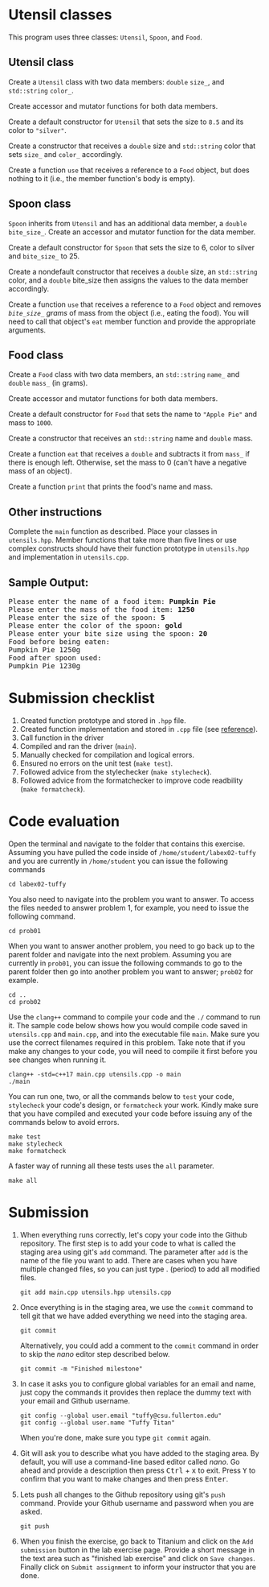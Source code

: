 # Utensil classes
This program uses three classes: `Utensil`, `Spoon`, and `Food`.

## Utensil class
Create a `Utensil` class with two data members: `double` `size_`, and `std::string` `color_`.

Create accessor and mutator functions for both data members.

Create a default constructor for `Utensil` that sets the size to `8.5` and its color to `"silver"`.

Create a constructor that receives a `double` size and `std::string` color that sets `size_` and `color_` accordingly.

Create a function `use` that receives a reference to a `Food` object, but does nothing to it (i.e., the member function's body is empty).

## Spoon class
`Spoon` inherits from `Utensil` and has an additional data member, a `double` `bite_size_`. Create an accessor and mutator function for the data member.

Create a default constructor for `Spoon` that sets the size to 6, color to silver and `bite_size_` to 25.

Create a nondefault constructor that receives a `double` size, an `std::string` color, and a `double` bite_size then assigns the values to the data member accordingly.

Create a function `use` that receives a reference to a `Food` object and removes *`bite_size_` grams* of mass from the object (i.e., eating the food). You will need to call that object's `eat` member function and provide the appropriate arguments.

## Food class
Create a `Food` class with two data members, an `std::string` `name_` and `double` `mass_` (in grams).

Create accessor and mutator functions for both data members.

Create a default constructor for `Food` that sets the name to ``"Apple Pie"`` and mass to `1000`.

Create a constructor that receives an `std::string` name and `double` mass.

Create a function `eat` that receives a `double` and subtracts it from `mass_` if there is enough left. Otherwise, set the mass to 0 (can't have a negative mass of an object).

Create a function `print` that prints the food's name and mass.

## Other instructions
Complete the `main` function as described. Place your classes in `utensils.hpp`. Member functions that take more than five lines or use complex constructs should have their function prototype in `utensils.hpp` and implementation in `utensils.cpp`.

## Sample Output:
<pre>
Please enter the name of a food item: <b>Pumpkin Pie</b>
Please enter the mass of the food item: <b>1250</b>
Please enter the size of the spoon: <b>5</b>
Please enter the color of the spoon: <b>gold</b>
Please enter your bite size using the spoon: <b>20</b>
Food before being eaten:
Pumpkin Pie 1250g
Food after spoon used:
Pumpkin Pie 1230g
</pre>

# Submission checklist
1. Created function prototype and stored in `.hpp` file.
1. Created function implementation and stored in `.cpp` file (see [reference](https://github.com/ILXL-guides/function-file-organization)).
1. Call function in the driver
1. Compiled and ran the driver (`main`).
1. Manually checked for compilation and logical errors.
1. Ensured no errors on the unit test (`make test`).
1. Followed advice from the stylechecker (`make stylecheck`).
1. Followed advice from the formatchecker to improve code readbility (`make formatcheck`).

# Code evaluation
Open the terminal and navigate to the folder that contains this exercise. Assuming you have pulled the code inside of `/home/student/labex02-tuffy` and you are currently in `/home/student` you can issue the following commands

```
cd labex02-tuffy
```

You also need to navigate into the problem you want to answer. To access the files needed to answer problem 1, for example, you need to issue the following command.

```
cd prob01
```

When you want to answer another problem, you need to go back up to the parent folder and navigate into the next problem. Assuming you are currently in `prob01`, you can issue the following commands to go to the parent folder then go into another problem you want to answer; `prob02` for example.

```
cd ..
cd prob02
```

Use the `clang++` command to compile your code and the `./` command to run it. The sample code below shows how you would compile code saved in `utensils.cpp` and `main.cpp`, and into the executable file `main`. Make sure you use the correct filenames required in this problem.  Take note that if you make any changes to your code, you will need to compile it first before you see changes when running it.

```
clang++ -std=c++17 main.cpp utensils.cpp -o main
./main
```

You can run one, two, or all the commands below to `test` your code, `stylecheck` your code's design, or `formatcheck` your work. Kindly make sure that you have compiled and executed your code before issuing any of the commands below to avoid errors.

```
make test
make stylecheck
make formatcheck
```

A faster way of running all these tests uses the `all` parameter.

```
make all
```

# Submission
1. When everything runs correctly,  let's copy your code into the Github repository. The first step is to add your code to what is called the staging area using git's `add` command. The parameter after `add` is the name of the file you want to add. There are cases when you have multiple changed files, so you can just type . (period) to add all modified files.

    ```
    git add main.cpp utensils.hpp utensils.cpp
    ```
1. Once everything is in the staging area, we use the `commit` command to tell git that we have added everything we need into the staging area.

    ```
    git commit
    ```
    Alternatively, you could add a comment to the `commit` command in order to skip the *nano* editor step described below.

    ```
    git commit -m "Finished milestone"
    ```
1. In case it asks you  to configure global variables for an email and name, just copy the commands it provides then replace the dummy text with your email and Github username.

    ```
    git config --global user.email "tuffy@csu.fullerton.edu"
    git config --global user.name "Tuffy Titan"
    ```
    When you're done, make sure you type `git commit` again.    
1. Git will ask you to describe what you have added to the staging area. By default, you will use a command-line based editor called *nano*. Go ahead and provide a description then press <kbd>Ctrl</kbd> + <kbd>x</kbd> to exit. Press <kbd>Y</kbd> to confirm that you want to make changes and then press <kbd>Enter</kbd>.
1. Lets push all changes to the Github repository using git's `push` command. Provide your Github username and password when you are asked.

    ```
    git push
    ```
1. When you finish the exercise, go back to Titanium and click on the `Add submission` button in the lab exercise page. Provide a short message in the text area such as "finished lab exercise" and click on `Save changes`. Finally click on `Submit assignment` to inform your instructor that you are done.
